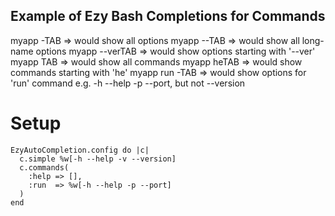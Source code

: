 Example of Ezy Bash Completions for Commands
--------------------------------------------

myapp -TAB     => would show all options
myapp --TAB    => would show all long-name options
myapp --verTAB => would show options starting with '--ver'
myapp TAB      => would show all commands
myapp heTAB    => would show commands starting with 'he'
myapp run -TAB => would show options for 'run' command
                  e.g. -h --help -p --port, but not --version

Setup
=====

    EzyAutoCompletion.config do |c|
      c.simple %w[-h --help -v --version]
      c.commands(
        :help => [],
        :run  => %w[-h --help -p --port]
      )
    end
